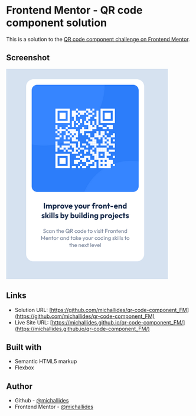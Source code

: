 # Frontend Mentor - QR code component solution

This is a solution to the [QR code component challenge on Frontend Mentor](https://www.frontendmentor.io/challenges/qr-code-component-iux_sIO_H).

## Screenshot

![](./screenshot.png)

## Links

- Solution URL: [https://github.com/michallides/qr-code-component_FM](https://github.com/michallides/qr-code-component_FM)
- Live Site URL: [https://michallides.github.io/qr-code-component_FM/](https://michallides.github.io/qr-code-component_FM/)

## Built with

- Semantic HTML5 markup
- Flexbox

## Author

- Github - [@michallides](https://github.com/michallides)
- Frontend Mentor - [@michallides](https://www.frontendmentor.io/profile/michallides)
